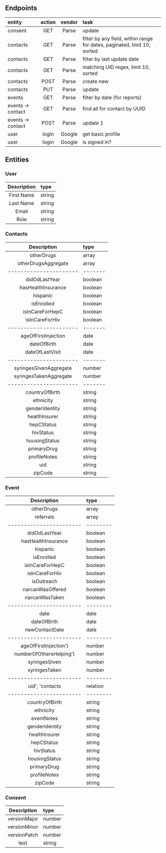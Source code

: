 ## Endpoints

|      entity      | action | vendor |                                   task                                   |
| :--------------- | :----: | :----: | :----------------------------------------------------------------------- |
| consent          |  GET   | Parse  | update                                                                   |
| contacts         |  GET   | Parse  | filter by any field, within range for dates, paginated, limit 10, sorted |
| contacts         |  GET   | Parse  | filter by last update date                                               |
| contacts         |  GET   | Parse  | matching UID regex, limit 10, sorted                                     |
| contacts         |  POST  | Parse  | create new                                                               |
| contacts         |  PUT   | Parse  | update                                                                   |
| events           |  GET   | Parse  | filter by date (for reports)                                             |
| events → contact |  GET   | Parse  | find all for contact by UUID                                             |
| events → contact |  POST  | Parse  | update 1                                                                 |
| user             | login  | Google | get basic profile                                                        |
| user             | login  | Google | is signed in?                                                            |

## Entities

### User
| Description |  type  |
| :---------: | :----- |
| First Name  | string |
|  Last Name  | string |
|    Email    | string |
|    Role     | string |

### Contacts
|      Description       |  type   |
| :--------------------: | :------ |
|       otherDrugs       | array   |
|  otherDrugsAggregate   | array   |
| ---------------------- | ------- |
|     didOdLastYear      | boolean |
|   hasHealthInsurance   | boolean |
|        hispanic        | boolean |
|       isEnrolled       | boolean |
|    isInCareForHepC     | boolean |
|     isInCareForHiv     | boolean |
| ---------------------- | ------- |
|  ageOfFirstInjection   | date    |
|      dateOfBirth       | date    |
|    dateOfLastVisit     | date    |
| ---------------------- | ------- |
| syringesGivenAggregate | number  |
| syringesTakenAggregate | number  |
| ---------------------- | ------- |
|     countryOfBirth     | string  |
|       ethnicity        | string  |
|     genderIdentity     | string  |
|     healthInsurer      | string  |
|       hepCStatus       | string  |
|       hivStatus        | string  |
|     housingStatus      | string  |
|      primaryDrug       | string  |
|      profileNotes      | string  |
|          uid           | string  |
|        zipCode         | string  |

### Event
|       Description       |   type   |
| :---------------------: | :------- |
|       otherDrugs        | array    |
|        referrals        | array    |
| ----------------------- | -------- |
|      didOdLastYear      | boolean  |
|   hasHealthInsurance    | boolean  |
|        hispanic         | boolean  |
|       isEnrolled        | boolean  |
|     isInCareForHepC     | boolean  |
|     isInCareForHiv      | boolean  |
|       isOutreach        | boolean  |
|    narcanWasOffered     | boolean  |
|     narcanWasTaken      | boolean  |
| ----------------------- | -------- |
|          date           | date     |
|       dateOfBirth       | date     |
|     newContactDate      | date     |
| ----------------------- | -------- |
|  ageOfFirstInjection')  | number   |
| numberOfOthersHelping') | number   |
|      syringesGiven      | number   |
|      syringesTaken      | number   |
| ----------------------- | -------- |
|     uid', 'contacts     | relation |
| ----------------------- | -------- |
|     countryOfBirth      | string   |
|        ethnicity        | string   |
|       eventNotes        | string   |
|     genderIdentity      | string   |
|      healthInsurer      | string   |
|       hepCStatus        | string   |
|        hivStatus        | string   |
|      housingStatus      | string   |
|       primaryDrug       | string   |
|      profileNotes       | string   |
|         zipCode         | string   |

### Consent
| Description  |  type  |
| :----------: | :----- |
| versionMajor | number |
| versionMinor | number |
| versionPatch | number |
|     text     | string |